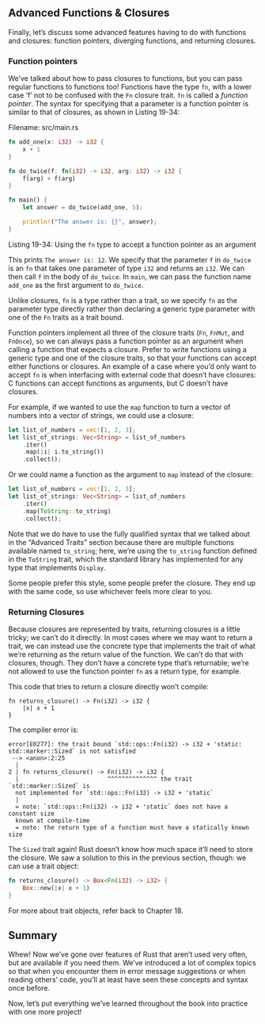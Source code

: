 ## Advanced Functions & Closures

Finally, let’s discuss some advanced features having to do with functions and
closures: function pointers, diverging functions, and returning closures.

### Function pointers

We’ve talked about how to pass closures to functions, but you can pass regular
functions to functions too! Functions have the type `fn`, with a lower case ‘f’
not to be confused with the `Fn` closure trait. `fn` is called a *function
pointer*. The syntax for specifying that a parameter is a function pointer is
similar to that of closures, as shown in Listing 19-34:

<span class="filename">Filename: src/main.rs</span>

```rust
fn add_one(x: i32) -> i32 {
    x + 1
}

fn do_twice(f: fn(i32) -> i32, arg: i32) -> i32 {
    f(arg) + f(arg)
}

fn main() {
    let answer = do_twice(add_one, 5);

    println!("The answer is: {}", answer);
}
```

<span class="caption">Listing 19-34: Using the `fn` type to accept a function
pointer as an argument</span>

This prints `The answer is: 12`. We specify that the parameter `f` in
`do_twice` is an `fn` that takes one parameter of type `i32` and returns an
`i32`. We can then call `f` in the body of `do_twice`. In `main`, we can pass
the function name `add_one` as the first argument to `do_twice`.

Unlike closures, `fn` is a type rather than a trait, so we specify `fn` as the
parameter type directly rather than declaring a generic type parameter with one
of the `Fn` traits as a trait bound.

Function pointers implement all three of the closure traits (`Fn`, `FnMut`, and
`FnOnce`), so we can always pass a function pointer as an argument when calling
a function that expects a closure. Prefer to write functions using a generic
type and one of the closure traits, so that your functions can accept either
functions or closures. An example of a case where you’d only want to accept
`fn` is when interfacing with external code that doesn’t have closures: C
functions can accept functions as arguments, but C doesn’t have closures.

For example, if we wanted to use the `map` function to turn a vector of numbers
into a vector of strings, we could use a closure:

```rust
let list_of_numbers = vec![1, 2, 3];
let list_of_strings: Vec<String> = list_of_numbers
    .iter()
    .map(|i| i.to_string())
    .collect();
```

Or we could name a function as the argument to `map` instead of the closure:

```rust
let list_of_numbers = vec![1, 2, 3];
let list_of_strings: Vec<String> = list_of_numbers
    .iter()
    .map(ToString::to_string)
    .collect();
```

Note that we do have to use the fully qualified syntax that we talked about in
the “Advanced Traits” section because there are multiple functions available
named `to_string`; here, we’re using the `to_string` function defined in the
`ToString` trait, which the standard library has implemented for any type that
implements `Display`.

Some people prefer this style, some people prefer the closure. They end up
with the same code, so use whichever feels more clear to you.

### Returning Closures

Because closures are represented by traits, returning closures is a little
tricky; we can’t do it directly. In most cases where we may want to return a
trait, we can instead use the concrete type that implements the trait of what
we’re returning as the return value of the function. We can’t do that with
closures, though. They don’t have a concrete type that’s returnable; we’re not
allowed to use the function pointer `fn` as a return type, for example.

This code that tries to return a closure directly won’t compile:

```rust,ignore
fn returns_closure() -> Fn(i32) -> i32 {
    |x| x + 1
}
```

The compiler error is:

```text
error[E0277]: the trait bound `std::ops::Fn(i32) -> i32 + 'static:
std::marker::Sized` is not satisfied
 --> <anon>:2:25
  |
2 | fn returns_closure() -> Fn(i32) -> i32 {
  |                         ^^^^^^^^^^^^^^ the trait `std::marker::Sized` is
  not implemented for `std::ops::Fn(i32) -> i32 + 'static`
  |
  = note: `std::ops::Fn(i32) -> i32 + 'static` does not have a constant size
  known at compile-time
  = note: the return type of a function must have a statically known size
```

The `Sized` trait again! Rust doesn’t know how much space it’ll need to store the
closure. We saw a solution to this in the previous section, though: we can use
a trait object:

```rust
fn returns_closure() -> Box<Fn(i32) -> i32> {
    Box::new(|x| x + 1)
}
```

For more about trait objects, refer back to Chapter 18.

## Summary

Whew! Now we’ve gone over features of Rust that aren’t used very often, but are
available if you need them. We’ve introduced a lot of complex topics so that
when you encounter them in error message suggestions or when reading others’
code, you’ll at least have seen these concepts and syntax once before.

Now, let’s put everything we’ve learned throughout the book into practice with
one more project!
